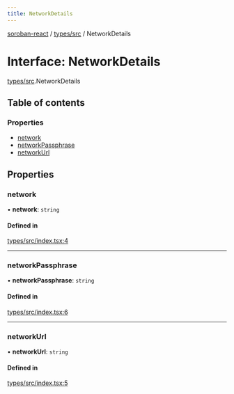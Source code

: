 ```yaml
---
title: NetworkDetails
---
```

[soroban-react](../README.md) / [types/src](../modules/types_src.md) / NetworkDetails

# Interface: NetworkDetails

[types/src](../modules/types_src.md).NetworkDetails

## Table of contents

### Properties

- [network](types_src.NetworkDetails.md#network)
- [networkPassphrase](types_src.NetworkDetails.md#networkpassphrase)
- [networkUrl](types_src.NetworkDetails.md#networkurl)

## Properties

### network

• **network**: `string`

#### Defined in

[types/src/index.tsx:4](https://github.com/mauroepce/soroban-react/blob/18cabd0/packages/types/src/index.tsx#L4)

___

### networkPassphrase

• **networkPassphrase**: `string`

#### Defined in

[types/src/index.tsx:6](https://github.com/mauroepce/soroban-react/blob/18cabd0/packages/types/src/index.tsx#L6)

___

### networkUrl

• **networkUrl**: `string`

#### Defined in

[types/src/index.tsx:5](https://github.com/mauroepce/soroban-react/blob/18cabd0/packages/types/src/index.tsx#L5)
